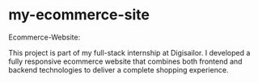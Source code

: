 # my-ecommerce-site
Ecommerce-Website:

This project is part of my full-stack internship at Digisailor.
I developed a fully responsive ecommerce website that combines both frontend and backend technologies to deliver a complete shopping experience.


